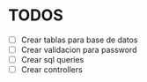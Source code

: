 # TODOS

- [ ] Crear tablas para base de datos
- [ ] Crear validacion para password
- [ ] Crear sql queries
- [ ] Crear controllers
